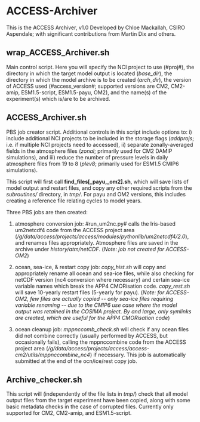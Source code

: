 # ACCESS-Archiver

This is the ACCESS Archiver, v1.0
Developed by Chloe Mackallah, CSIRO Aspendale; with significant contributions from Martin Dix and others.

## wrap_ACCESS_Archiver.sh

Main control script. Here you will specify the NCI project to use (#proj#), the directory in which the target model output is located (*base_dir*), the directory in which the model archive is to be created (*arch_dir*), the version of ACCESS used (#access_version#; supported versions are CM2, CM2-amip, ESM1.5-script, ESM1.5-payu, OM2), and the name(s) of the experiment(s) which is/are to be archived.

## ACCESS_Archiver.sh

PBS job creator script. Additional controls in this script include options to: i) include additional NCI projects to be included in the storage flags (*addprojs*; i.e. if multiple NCI projects need to accessed), ii) separate zonally-averaged fields in the atmosphere files (*zonal*; primarily used for CM2 DAMIP simulations), and iii) reduce the number of pressure levels in daily atmosphere files from 19 to 8 (*plev8*; primarily used for ESM1.5 CMIP6 simulations).

This script will first call **find_files[\_payu,\_om2].sh**, which will save lists of model output and restart files, and copy any other required scripts from the *subroutines/* directory, in *tmp/*. For payu and OM2 versions, this includes creating a reference file relating cycles to model years.

Three PBS jobs are then created:
1. atmosphere conversion job: #run_um2nc.py# calls the Iris-based um2netcdf4 code from the ACCESS project area (*/g/data/access/projects/access/modules/pythonlib/um2netcdf4/2.0*), and renames files appropriately. Atmosphere files are saved in the archive under *history/atm/netCDF*. (*Note: job not created for ACCESS-OM2*)

2. ocean, sea-ice, & restart copy job: *copy_hist.sh* will copy and appropriately rename all ocean and sea-ice files, while also checking for netCDF version (nc4 conversion where necessary) and certain sea-ice variable names which break the APP4 CMORisation code. *copy_rest.sh* will save 10-yearly restart files (5-yearly for payu). (*Note: for ACCESS-OM2, few files are actually copied -- only sea-ice files requiring variable renaming -- due to the CMIP6 use case where the model output was retained in the COSIMA project. By and large, only symlinks are created, which are useful for the APP4 CMORisation code*)

3. ocean cleanup job: *mppnccomb_check.sh* will check if any ocean files did not combine correctly (usually performed by ACCESS, but occasionally fails), calling the mppnccombine code from the ACCESS project area (*/g/data/access/projects/access/access-cm2/utils/mppnccombine_nc4*) if necessary. This job is automatically submitted at the end of the ocn/ice/rest copy job.

## Archive_checker.sh

This script will (independently of the file lists in *tmp/*) check that all model output files from the target experiment have been copied, along with some basic metadata checks in the case of corrupted files. Currently only supported for CM2, CM2-amip, and ESM1.5-script.

